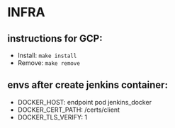 # INFRA

## instructions for GCP:

- Install: `make install`
- Remove: `make remove`

## envs after create jenkins container:

- DOCKER_HOST: endpoint pod jenkins_docker
- DOCKER_CERT_PATH: /certs/client
- DOCKER_TLS_VERIFY: 1